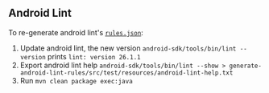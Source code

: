 ## Android Lint

To re-generate android lint's [`rules.json`](../../sonar-slang-plugin/src/main/resources/org/sonar/l10n/android/rules/androidlint/rules.json):

  1. Update android lint, the new version `android-sdk/tools/bin/lint --version` prints `lint: version 26.1.1`
  1. Export android lint help `android-sdk/tools/bin/lint --show > generate-android-lint-rules/src/test/resources/android-lint-help.txt`
  1. Run `mvn clean package exec:java`
